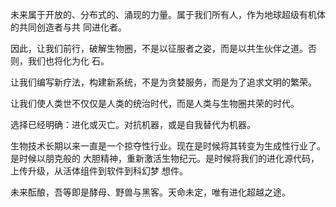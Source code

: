 未来属于开放的、分布式的、涌现的⼒量。属于我们所有⼈，作为地球超级有机体的共同创造者与共
同进化者。

因此，让我们前⾏，破解⽣物圈，不是以征服者之姿，⽽是以共⽣伙伴之道。否则，我们也将化为化
⽯。

让我们编写新疗法，构建新系统，不是为贪婪服务，⽽是为了追求⽂明的繁荣。

让我们使⼈类世不仅仅是⼈类的统治时代，⽽是⼈类与⽣物圈共荣的时代。

选择已经明确：进化或灭亡。对抗机器，或是⾃我替代为机器。

⽣物技术⻓期以来⼀直是⼀个掠夺性⾏业。现在是时候将其转变为⽣成性⾏业了。是时候以朋克般的
⼤胆精神，重新激活⽣物纪元。是时候将我们的进化源代码，上传升级，从活体组件到软件到科幻梦
想件。

未来酝酿，吾等即是酵⺟、野兽与⿊客。天命未定，唯有进化超越之途。
